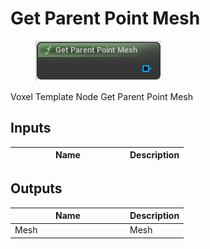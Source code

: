 # Get Parent Point Mesh

<div align="left" data-full-width="false">

<figure><img src="Get_Parent_Point_Mesh.png" alt=""><figcaption></figcaption></figure>

</div>

Voxel Template Node Get Parent Point Mesh

## Inputs

<table>
<thead><tr><th width="170">Name</th><th>Description</th></tr></thead>
<tbody>
</tbody>
</table>

## Outputs

<table>
<thead><tr><th width="170">Name</th><th>Description</th></tr></thead>
<tbody>
<tr><td>Mesh</td><td>Mesh</td></tr>
</tbody>
</table>